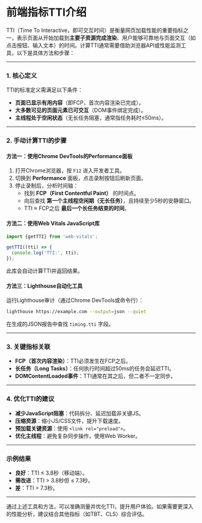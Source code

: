 # 前端指标TTI介绍

TTI（Time To Interactive，即可交互时间）是衡量网页加载性能的重要指标之一，表示页面从开始加载到**主要子资源完成渲染**、用户能够可靠地与页面交互（如点击按钮、输入文本）的时间。计算TTI通常需要借助浏览器API或性能监测工具，以下是具体方法和步骤：

---

### **1. 核心定义**
TTI的标准定义需满足以下条件：
- **页面已显示有用内容**（即FCP，首次内容渲染已完成）。
- **大多数可见的页面元素已可交互**（DOM事件绑定完成）。
- **主线程处于空闲状态**（无长任务阻塞，通常指任务耗时≤50ms）。

---

### **2. 手动计算TTI的步骤**
#### **方法一：使用Chrome DevTools的Performance面板**
1. 打开Chrome浏览器，按 `F12` 进入开发者工具。
2. 切换到 **Performance** 面板，点击录制按钮后刷新页面。
3. 停止录制后，分析时间轴：
   - 找到 **FCP（First Contentful Paint）** 的时间点。
   - 向后查找 **第一个主线程空闲期（无长任务）**，且持续至少5秒的安静窗口。
   - TTI ≈ FCP之后 **最后一个长任务结束的时间**。

#### **方法二：使用Web Vitals JavaScript库**
```javascript
import {getTTI} from 'web-vitals';

getTTI((tti) => {
  console.log('TTI:', tti);
});
```
此库会自动计算TTI并返回结果。

#### **方法三：Lighthouse自动化工具**
运行Lighthouse审计（通过Chrome DevTools或命令行）：
```bash
lighthouse https://example.com --output=json --quiet
```
在生成的JSON报告中查找 `timing.tti` 字段。

---

### **3. 关键指标关联**
- **FCP（首次内容渲染）**：TTI必须发生在FCP之后。
- **长任务（Long Tasks）**：任何执行时间超过50ms的任务会延迟TTI。
- **DOMContentLoaded事件**：TTI通常在其之后，但二者不一定同步。

---

### **4. 优化TTI的建议**
- **减少JavaScript阻塞**：代码拆分、延迟加载非关键JS。
- **压缩资源**：缩小JS/CSS文件，提升下载速度。
- **预加载关键资源**：使用 `<link rel="preload">`。
- **优化主线程**：避免复杂同步操作，使用Web Worker。

---

### **示例结果**
- **良好**：TTI ≤ 3.8秒（移动端）。
- **需改进**：TTI > 3.8秒但 ≤ 7.3秒。
- **差**：TTI > 7.3秒。

---

通过上述工具和方法，可以准确测量并优化TTI，提升用户体验。如果需要更深入的性能分析，建议结合其他指标（如TBT、CLS）综合评估。
